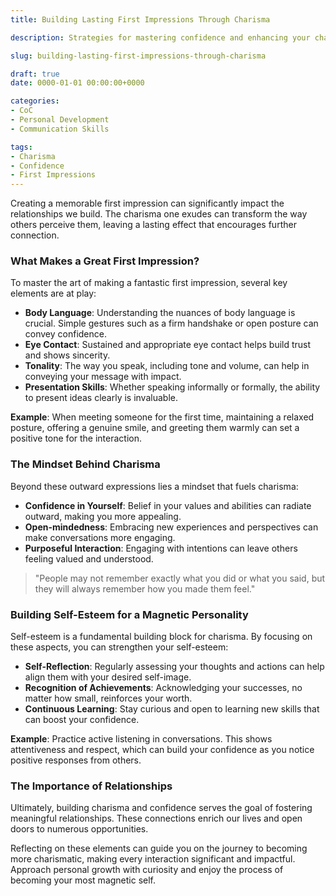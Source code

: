 ```yaml
---
title: Building Lasting First Impressions Through Charisma

description: Strategies for mastering confidence and enhancing your charisma for impactful first impressions.

slug: building-lasting-first-impressions-through-charisma

draft: true
date: 0000-01-01 00:00:00+0000

categories:
- CoC
- Personal Development
- Communication Skills

tags:
- Charisma
- Confidence
- First Impressions
---
```


Creating a memorable first impression can significantly impact the relationships we build. The charisma one exudes can transform the way others perceive them, leaving a lasting effect that encourages further connection.

### What Makes a Great First Impression?

To master the art of making a fantastic first impression, several key elements are at play:

- **Body Language**: Understanding the nuances of body language is crucial. Simple gestures such as a firm handshake or open posture can convey confidence.
- **Eye Contact**: Sustained and appropriate eye contact helps build trust and shows sincerity.
- **Tonality**: The way you speak, including tone and volume, can help in conveying your message with impact.
- **Presentation Skills**: Whether speaking informally or formally, the ability to present ideas clearly is invaluable.

**Example**: When meeting someone for the first time, maintaining a relaxed posture, offering a genuine smile, and greeting them warmly can set a positive tone for the interaction.

### The Mindset Behind Charisma

Beyond these outward expressions lies a mindset that fuels charisma:

- **Confidence in Yourself**: Belief in your values and abilities can radiate outward, making you more appealing.
- **Open-mindedness**: Embracing new experiences and perspectives can make conversations more engaging.
- **Purposeful Interaction**: Engaging with intentions can leave others feeling valued and understood.

> "People may not remember exactly what you did or what you said, but they will always remember how you made them feel."

### Building Self-Esteem for a Magnetic Personality

Self-esteem is a fundamental building block for charisma. By focusing on these aspects, you can strengthen your self-esteem:

- **Self-Reflection**: Regularly assessing your thoughts and actions can help align them with your desired self-image.
- **Recognition of Achievements**: Acknowledging your successes, no matter how small, reinforces your worth.
- **Continuous Learning**: Stay curious and open to learning new skills that can boost your confidence.

**Example**: Practice active listening in conversations. This shows attentiveness and respect, which can build your confidence as you notice positive responses from others.

### The Importance of Relationships

Ultimately, building charisma and confidence serves the goal of fostering meaningful relationships. These connections enrich our lives and open doors to numerous opportunities.

Reflecting on these elements can guide you on the journey to becoming more charismatic, making every interaction significant and impactful. Approach personal growth with curiosity and enjoy the process of becoming your most magnetic self.
